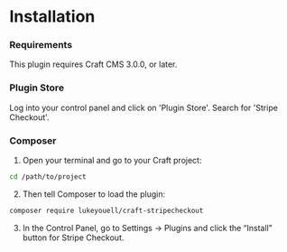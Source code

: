 # Installation

### Requirements

This plugin requires Craft CMS 3.0.0, or later.

### Plugin Store

Log into your control panel and click on 'Plugin Store'. Search for 'Stripe Checkout'.

### Composer

1. Open your terminal and go to your Craft project:

```bash
cd /path/to/project
```

2. Then tell Composer to load the plugin:

```bash
composer require lukeyouell/craft-stripecheckout
```

3. In the Control Panel, go to Settings → Plugins and click the “Install” button for Stripe Checkout.
